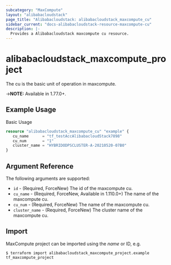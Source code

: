 ```yaml
---
subcategory: "MaxCompute"
layout: "alibabacloudstack"
page_title: "Alibabacloudstack: alibabacloudstack_maxcompute_cu"
sidebar_current: "docs-alibabacloudstack-resource-maxcompute-cu"
description: |-
  Provides a Alibabacloudstack maxcompute cu resource.
---
```


# alibabacloudstack\_maxcompute\_project

The cu is the basic unit of operation in maxcompute. 

->**NOTE:** Available in 1.77.0+.

## Example Usage

Basic Usage

```terraform
resource "alibabacloudstack_maxcompute_cu" "example" {
   cu_name      = "tf_testAccAlibabacloudStack7898"
   cu_num       = "1"
   cluster_name = "HYBRIDODPSCLUSTER-A-20210520-07B0"
}
```
## Argument Reference

The following arguments are supported:
* `id` - (Required, ForceNew) The id of the maxcompute cu.
* `cu_name` - (Required, ForceNew, Available in 1.110.0+) The name of the maxcompute cu.
* `cu_num` - (Required, ForceNew) The name of the maxcompute cu.
* `cluster_name` - (Required, ForceNew) The cluster name of the maxcompute cu.


## Import

MaxCompute project can be imported using the *name* or ID, e.g.

```
$ terraform import alibabacloudstack_maxcompute_project.example tf_maxcompute_project
```
